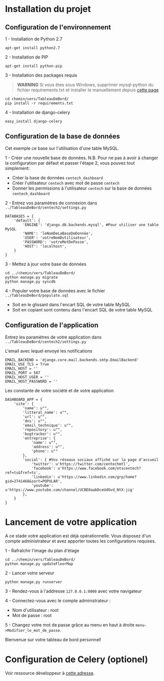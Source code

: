 # Installation du projet

## Configuration de l'environnement

 1 - Installation de Python 2.7

```apt-get install python2.7```

 2 - Installation de PIP

```apt-get install python-pip```

 3 - Installation des packages requis

>**WARNING** Si vous êtes sous Windows, supprimer mysql-python du fichier requirements.txt et installer le manuellement depuis [cette page](https://pypi.python.org/pypi/MySQL-python/1.2.5)

```
cd chemin/vers/TableauDeBord/
pip install -r requirements.txt
```

 4 - Installation de django-celery
 
```
easy_install django-celery
```

## Configuration de la base de données

Cet exemple ce base sur l'utilisation d'une table MySQL.

1 - Créer une nouvelle base de données. N.B. Pour ne pas à avoir à changer la configuration par défaut et passer l'étape 2, vous pouvez tout simplement:
 - Créer la base de données `centech_dashboard`
 - Créer l'utilisateur `centech` avec mot de passe `centech`
 - Donner les permissions à l'utilisateur `centech` sur la base de données `centech_dashboard`

2 - Entrez vos paramètres de connexion dans `../TableauDeBord/centech2/settings.py`

```
DATABASES = {
    'default': {
        'ENGINE': 'django.db.backends.mysql', #Pour utiliser une table MySQL
        'NAME': 'leNomDeLaBaseDeDonnée',
        'USER': 'votreNomDutilisateur',
        'PASSWORD': 'votreMotDePasse',
        'HOST': 'localhost',
    }
}
```
 3 - Mettez à jour votre base de données

 ```
 cd ../chemin/vers/TableauDeBord/
 python manage.py migrate
 python manage.py syncdb
 ```

 4 - Populer votre base de données avec le fichier `../TableauDeBord/populate.sql`
  * Soit en le glissant dans l'encart SQL de votre table MySQL
  * Soit en copiant sont contenu dans l'encart SQL de votre table MySQL

## Configuration de l'application

Entrez les paramètres de votre application dans `../TableauDeBord/centech2/settings.py`

L'email avec lequel envoyé les notifications
```
EMAIL_BACKEND = 'django.core.mail.backends.smtp.EmailBackend'
EMAIL_USE_TLS = True
EMAIL_HOST = ''
EMAIL_PORT = 587
EMAIL_HOST_USER = ''
EMAIL_HOST_PASSWORD = ''
```

Les constante de votre société et de votre application
```
DASHBOARD_APP = {
    'site': {
        'name': u"",
        'litteral_name': u"",
        'url': u"",
        'dns': u"",
        'email_technique': u"",
        'repository': u"",
        'bugtracker': u"",
        'entreprise': {
            'name': u"",
            'address': u"",
            'phone': u""
        },
        'social': { #Vos réseaux sociaux affiché sur la page d'accueil
            'twitter': u'https://twitter.com/centechmtl',
            'facebook': u'https://www.facebook.com/etscentech?ref=ts&fref=ts',
            'linkedin': u'https://www.linkedin.com/grp/home?gid=2741468&sort=POPULAR',
            'youtube': u'https://www.youtube.com/channel/UCBE0aabDceUdOvd_NtX-jig'
        },
    }
}
```

# Lancement de votre application

A ce stade votre application est déjà opérationnelle. Vous disposez d'un compte administrateur et avez apporter toutes les configurations requises.

1 - Rafraîchir l'image du plan d'étage
```
cd ../chemin/vers/TableauDeBord/
python manage.py updateFloorMap
```

2 - Lancer votre serveur
```
python manage.py runserver
```

3 - Rendez-vous à l'addresse `127.0.0.1:8000` avec votre navigateur

4 - Connectez-vous avec le compte administrateur : 
* Nom d'utilisateur : root
* Mot de passe : root
 
5 - Changez votre mot de passe grâce au menu en haut à droite `menu->Modifier_le_mot_de_passe`.
 
Bienvenue sur votre tableau de bord personnel!

# Configuration de Celery (optionel)

Voir ressource développeur à [cette adresse](https://github.com/CentechMTL/TableauDeBord/wiki/Outils-avec-Django-Celery#configuration-de-celery).
